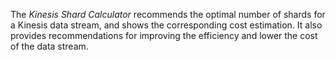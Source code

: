 The *Kinesis Shard Calculator* recommends the optimal number of shards for a Kinesis data stream, and shows the corresponding cost estimation. It also provides recommendations for improving the efficiency and lower the cost of the data stream.
